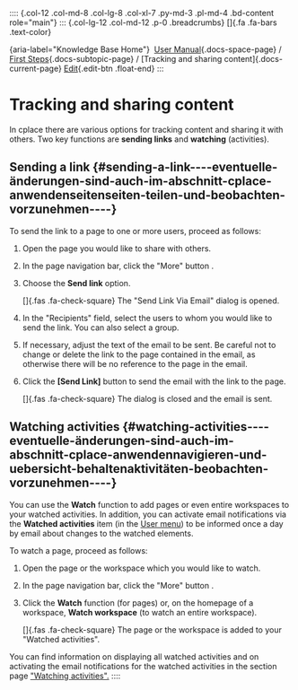 :::: {.col-12 .col-md-8 .col-lg-8 .col-xl-7 .py-md-3 .pl-md-4 .bd-content role="main"}
::: {.col-lg-12 .col-md-12 .p-0 .breadcrumbs}
[]{.fa .fa-bars .text-color}

[](https://docs.cplace.io/){aria-label="Knowledge Base Home"}  [User
Manual](/user-manual-en/){.docs-space-page} / [First
Steps](/user-manual-en/erste-schritte/){.docs-subtopic-page} / [Tracking
and sharing content]{.docs-current-page} [
Edit](https://github.com/collaborationfactory/cplace-doc-user-enu/blob/release/25.2/erste-schritte/inhalte-verfolgen-und-teilen.md){.edit-btn
.float-end}
:::

# Tracking and sharing content

In cplace there are various options for tracking content and sharing it
with others. Two key functions are **sending links** and **watching**
(activities).

## Sending a link {#sending-a-link----eventuelle-änderungen-sind-auch-im-abschnitt-cplace-anwendenseitenseiten-teilen-und-beobachten-vorzunehmen----}

To send the link to a page to one or more users, proceed as follows:

1.  Open the page you would like to share with others.

2.  In the page navigation bar, click the "More" button .

3.  Choose the **Send link** option.

    []{.fas .fa-check-square} The "Send Link Via Email" dialog is
    opened.

4.  In the "Recipients" field, select the users to whom you would like
    to send the link. You can also select a group.

5.  If necessary, adjust the text of the email to be sent. Be careful
    not to change or delete the link to the page contained in the email,
    as otherwise there will be no reference to the page in the email.

6.  Click the **\[Send Link\]** button to send the email with the link
    to the page.

    []{.fas .fa-check-square} The dialog is closed and the email is
    sent.

## Watching activities {#watching-activities----eventuelle-änderungen-sind-auch-im-abschnitt-cplace-anwendennavigieren-und-uebersicht-behaltenaktivitäten-beobachten-vorzunehmen----}

You can use the **Watch** function to add pages or even entire
workspaces to your watched activities. In addition, you can activate
email notifications via the **Watched activities** item (in the [User
menu](/user-manual-en/cplace-anwenden/benutzereinstellungen-aendern/benutzermenue/))
to be informed once a day by email about changes to the watched
elements.

To watch a page, proceed as follows:

1.  Open the page or the workspace which you would like to watch.

2.  In the page navigation bar, click the "More" button .

3.  Click the **Watch** function (for pages) or, on the homepage of a
    workspace, **Watch workspace** (to watch an entire workspace).

    []{.fas .fa-check-square} The page or the workspace is added to your
    "Watched activities".

You can find information on displaying all watched activities and on
activating the email notifications for the watched activities in the
section page ["Watching
activities".](/user-manual-en/cplace-anwenden/navigieren-und-ueberblick-beh/aktivitaeten-beobachten/)
::::

